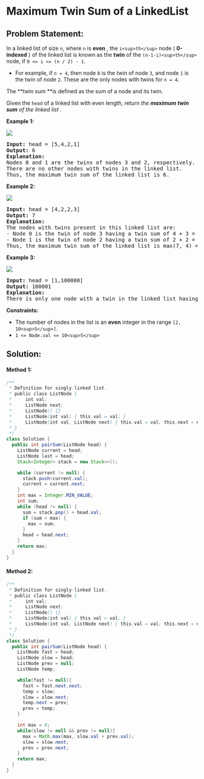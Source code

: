 # Maximum Twin Sum of a LinkedList

## Problem Statement:

In a linked list of size `n`, where `n` is  **even** , the `i<sup>th</sup>` node ( **0-indexed** ) of the linked list is known as the **twin** of the `(n-1-i)<sup>th</sup>` node, if `0 <= i <= (n / 2) - 1`.

* For example, if `n = 4`, then node `0` is the twin of node `3`, and node `1` is the twin of node `2`. These are the only nodes with twins for `n = 4`.

The **twin sum **is defined as the sum of a node and its twin.

Given the `head` of a linked list with even length, return  *the **maximum twin sum** of the linked list* .

**Example 1:**

![](https://assets.leetcode.com/uploads/2021/12/03/eg1drawio.png)

<pre><strong>Input:</strong> head = [5,4,2,1]
<strong>Output:</strong> 6
<strong>Explanation:</strong>
Nodes 0 and 1 are the twins of nodes 3 and 2, respectively. All have twin sum = 6.
There are no other nodes with twins in the linked list.
Thus, the maximum twin sum of the linked list is 6. 
</pre>

**Example 2:**

![](https://assets.leetcode.com/uploads/2021/12/03/eg2drawio.png)

<pre><strong>Input:</strong> head = [4,2,2,3]
<strong>Output:</strong> 7
<strong>Explanation:</strong>
The nodes with twins present in this linked list are:
- Node 0 is the twin of node 3 having a twin sum of 4 + 3 = 7.
- Node 1 is the twin of node 2 having a twin sum of 2 + 2 = 4.
Thus, the maximum twin sum of the linked list is max(7, 4) = 7. 
</pre>

**Example 3:**

![](https://assets.leetcode.com/uploads/2021/12/03/eg3drawio.png)

<pre><strong>Input:</strong> head = [1,100000]
<strong>Output:</strong> 100001
<strong>Explanation:</strong>
There is only one node with a twin in the linked list having twin sum of 1 + 100000 = 100001.
</pre>

**Constraints:**

* The number of nodes in the list is an **even** integer in the range `[2, 10<sup>5</sup>]`.
* `1 <= Node.val <= 10<sup>5</sup>`

## Solution:

#### Method 1:

```java
/**
 * Definition for singly-linked list.
 * public class ListNode {
 *     int val;
 *     ListNode next;
 *     ListNode() {}
 *     ListNode(int val) { this.val = val; }
 *     ListNode(int val, ListNode next) { this.val = val; this.next = next; }
 * }
 */
class Solution {
  public int pairSum(ListNode head) {
    ListNode current = head;
    ListNode last = head;
    Stack<Integer> stack = new Stack<>();

    while (current != null) {
      stack.push(current.val);
      current = current.next;
    }
    int max = Integer.MIN_VALUE;
    int sum;
    while (head != null) {
      sum = stack.pop() + head.val;
      if (sum > max) {
        max = sum;
      }
      head = head.next;
    }
    return max;
  }
}
```


#### Method 2:

```java
/**
 * Definition for singly-linked list.
 * public class ListNode {
 *     int val;
 *     ListNode next;
 *     ListNode() {}
 *     ListNode(int val) { this.val = val; }
 *     ListNode(int val, ListNode next) { this.val = val; this.next = next; }
 * }
 */
class Solution {
  public int pairSum(ListNode head) {
    ListNode fast = head;
    ListNode slow = head;
    ListNode prev = null;
    ListNode temp;

    while(fast != null){
      fast = fast.next.next;
      temp = slow;
      slow = slow.next;
      temp.next = prev;
      prev = temp;
    }

    int max = 0;
    while(slow != null && prev != null){
      max = Math.max(max, slow.val + prev.val);
      slow = slow.next;
      prev = prev.next;
    }
    return max;
  }
}
```
